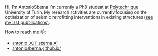 Hi, I’m AntonioSberna
I’m currently a PhD student at [Polytechnique University of Turin](https://www.polito.it/?lang=en).
My research activities are currently focusing on the optimization of seismic retrofitting interventions in existing structures [(see my last pubblications)](https://antoniosberna.github.io/publication/).

How to reach me 📫:
  - [antonio DOT sberna AT](mailto:antonio.sberna@polito.it) 
  - [antoniosberna.github.io/](antoniosberna.github.io/)

<!---
AntonioSberna/AntonioSberna is a ✨ special ✨ repository because its `README.md` (this file) appears on your GitHub profile.
You can click the Preview link to take a look at your changes.
--->

